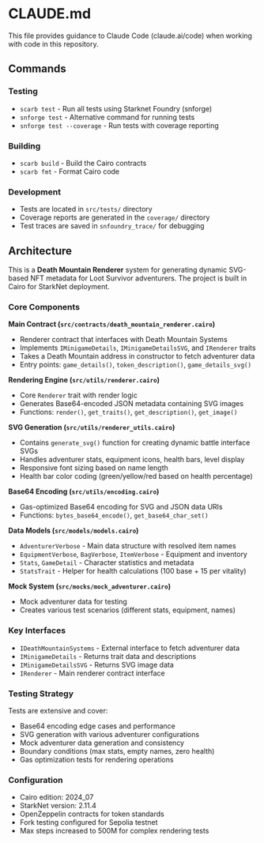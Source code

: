# CLAUDE.md

This file provides guidance to Claude Code (claude.ai/code) when working with code in this repository.

## Commands

### Testing
- `scarb test` - Run all tests using Starknet Foundry (snforge)
- `snforge test` - Alternative command for running tests
- `snforge test --coverage` - Run tests with coverage reporting

### Building
- `scarb build` - Build the Cairo contracts
- `scarb fmt` - Format Cairo code

### Development
- Tests are located in `src/tests/` directory
- Coverage reports are generated in the `coverage/` directory
- Test traces are saved in `snfoundry_trace/` for debugging

## Architecture

This is a **Death Mountain Renderer** system for generating dynamic SVG-based NFT metadata for Loot Survivor adventurers. The project is built in Cairo for StarkNet deployment.

### Core Components

**Main Contract (`src/contracts/death_mountain_renderer.cairo`)**
- Renderer contract that interfaces with Death Mountain Systems
- Implements `IMinigameDetails`, `IMinigameDetailsSVG`, and `IRenderer` traits
- Takes a Death Mountain address in constructor to fetch adventurer data
- Entry points: `game_details()`, `token_description()`, `game_details_svg()`

**Rendering Engine (`src/utils/renderer.cairo`)**
- Core `Renderer` trait with render logic
- Generates Base64-encoded JSON metadata containing SVG images
- Functions: `render()`, `get_traits()`, `get_description()`, `get_image()`

**SVG Generation (`src/utils/renderer_utils.cairo`)**
- Contains `generate_svg()` function for creating dynamic battle interface SVGs
- Handles adventurer stats, equipment icons, health bars, level display
- Responsive font sizing based on name length
- Health bar color coding (green/yellow/red based on health percentage)

**Base64 Encoding (`src/utils/encoding.cairo`)**
- Gas-optimized Base64 encoding for SVG and JSON data URIs
- Functions: `bytes_base64_encode()`, `get_base64_char_set()`

**Data Models (`src/models/models.cairo`)**
- `AdventurerVerbose` - Main data structure with resolved item names
- `EquipmentVerbose`, `BagVerbose`, `ItemVerbose` - Equipment and inventory
- `Stats`, `GameDetail` - Character statistics and metadata
- `StatsTrait` - Helper for health calculations (100 base + 15 per vitality)

**Mock System (`src/mocks/mock_adventurer.cairo`)**
- Mock adventurer data for testing
- Creates various test scenarios (different stats, equipment, names)

### Key Interfaces

- `IDeathMountainSystems` - External interface to fetch adventurer data
- `IMinigameDetails` - Returns trait data and descriptions  
- `IMinigameDetailsSVG` - Returns SVG image data
- `IRenderer` - Main renderer contract interface

### Testing Strategy

Tests are extensive and cover:
- Base64 encoding edge cases and performance
- SVG generation with various adventurer configurations
- Mock adventurer data generation and consistency
- Boundary conditions (max stats, empty names, zero health)
- Gas optimization tests for rendering operations

### Configuration

- Cairo edition: 2024_07
- StarkNet version: 2.11.4
- OpenZeppelin contracts for token standards
- Fork testing configured for Sepolia testnet
- Max steps increased to 500M for complex rendering tests